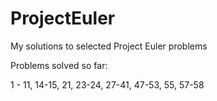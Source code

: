 # ProjectEuler
My solutions to selected Project Euler problems




Problems solved so far:


1 - 11, 14-15, 21, 23-24, 27-41, 47-53, 55, 57-58
